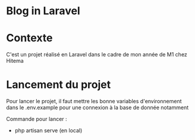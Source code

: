 # Blog in Laravel

# Contexte
C'est un projet réalisé en Laravel dans le cadre de mon année de M1 chez Hitema

# Lancement du projet

Pour lancer le projet, il faut mettre les bonne variables d'environnement dans le .env.example pour une connexion à la base de donnée notamment

Commande pour lancer : 
- php artisan serve (en local)
